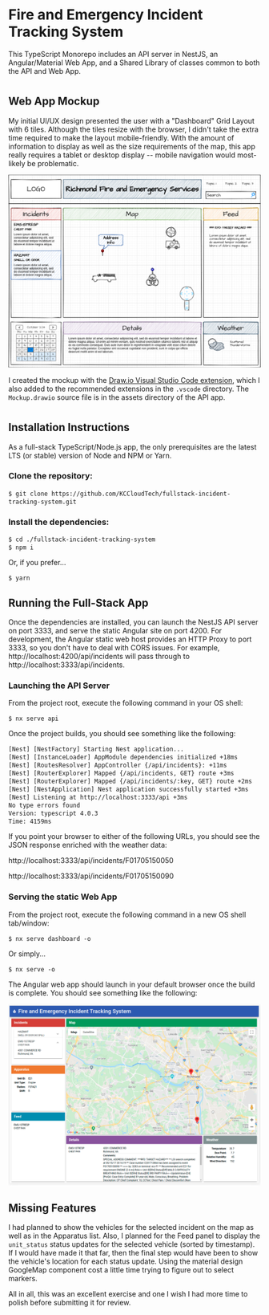 # Fire and Emergency Incident Tracking System

This TypeScript Monorepo includes an API server in NestJS, an Angular/Material Web App, and a Shared Library of classes common to both the API and Web App.

#

## Web App Mockup
My initial UI/UX design presented the user with a "Dashboard" Grid Layout with 6 tiles. Although the tiles resize with the browser, I didn't take the extra time required to make the layout mobile-friendly. With the amount of information to display as well as the size requirements of the map, this app really requires a tablet or desktop display -- mobile navigation would most-likely be problematic.

![Web App Mockup](apps/api/src/assets/Mockup.png)

I created the mockup with the [Draw.io Visual Studio Code extension](https://marketplace.visualstudio.com/items?itemName=hediet.vscode-drawio), which I also added to the recommended extensions in the `.vscode` directory. The `Mockup.drawio` source file is in the assets directory of the API app.

#

## Installation Instructions
As a full-stack TypeScript/Node.js app, the only prerequisites are the latest LTS (or stable) version of Node and NPM or Yarn.

### Clone the repository:
```
$ git clone https://github.com/KCCloudTech/fullstack-incident-tracking-system.git
```

### Install the dependencies:
```
$ cd ./fullstack-incident-tracking-system
$ npm i
```
Or, if you prefer...
```
$ yarn
```


## Running the Full-Stack App
Once the dependencies are installed, you can launch the NestJS API server on port 3333, and serve the static Angular site on port 4200. For development, the Angular static web host provides an HTTP Proxy to port 3333, so you don't have to deal with CORS issues. For example, http://localhost:4200/api/incidents will pass through to http://localhost:3333/api/incidents.

### Launching the API Server
From the project root, execute the following command in your OS shell:
```
$ nx serve api
```
Once the project builds, you should see something like the following:
```
[Nest] [NestFactory] Starting Nest application...
[Nest] [InstanceLoader] AppModule dependencies initialized +18ms
[Nest] [RoutesResolver] AppController {/api/incidents}: +11ms
[Nest] [RouterExplorer] Mapped {/api/incidents, GET} route +3ms
[Nest] [RouterExplorer] Mapped {/api/incidents/:key, GET} route +2ms
[Nest] [NestApplication] Nest application successfully started +3ms
[Nest] Listening at http://localhost:3333/api +3ms
No type errors found
Version: typescript 4.0.3
Time: 4159ms
```

If you point your browser to either of the following URLs, you should see the JSON response enriched with the weather data:

http://localhost:3333/api/incidents/F01705150050


http://localhost:3333/api/incidents/F01705150090


### Serving the static Web App
From the project root, execute the following command in a new OS shell tab/window:
```
$ nx serve dashboard -o
```
Or simply...
```
$ nx serve -o
```
The Angular web app should launch in your default browser once the build is complete. You should see something like the following:

![Web App Mockup](apps/api/src/assets/Angular-Material.png)

## Missing Features
I had planned to show the vehicles for the selected incident on the map as well as in the Apparatus list. Also, I planned for the Feed panel to display the `unit_status` status updates for the selected vehicle (sorted by timestamp). If I would have made it that far, then the final step would have been to show the vehicle's location for each status update. Using the material design GoogleMap component cost a little time trying to figure out to select markers.

All in all, this was an excellent exercise and one I wish I had more time to polish before submitting it for review.
